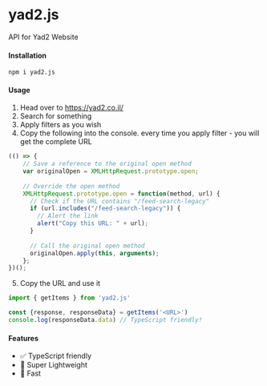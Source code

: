 # yad2.js


API for Yad2 Website

#### Installation
```shell
npm i yad2.js
```

#### Usage
1. Head over to https://yad2.co.il/
2. Search for something
3. Apply filters as you wish
4. Copy the following into the console. every time you apply filter - you will get the complete URL
```js
(() => {
    // Save a reference to the original open method
    var originalOpen = XMLHttpRequest.prototype.open;
  
    // Override the open method
    XMLHttpRequest.prototype.open = function(method, url) {
      // Check if the URL contains "/feed-search-legacy"
      if (url.includes("/feed-search-legacy")) {
        // Alert the link
        alert("Copy this URL: " + url);
      }
  
      // Call the original open method
      originalOpen.apply(this, arguments);
    };
})();
```
5. Copy the URL and use it
```ts
import { getItems } from 'yad2.js'

const {response, responseData} = getItems('<URL>')
console.log(responseData.data) // TypeScript friendly!
```


#### Features
- ✅ TypeScript friendly
- 🍃 Super Lightweight
- 🚀 Fast